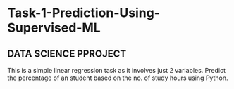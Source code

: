 # Task-1-Prediction-Using-Supervised-ML
## DATA SCIENCE PPROJECT
 This is a simple linear regression task as it involves just 2 variables.
 Predict the percentage of an student based on the no. of study hours using Python.
 


